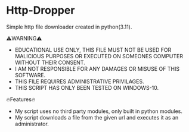 # Http-Dropper
Simple http file downloader created in python(3.11).

⚠️WARNING⚠️
- EDUCATIONAL USE ONLY, THIS FILE MUST NOT BE USED FOR MALICIOUS PURPOSES OR EXECUTED ON SOMEONES COMPUTER WITHOUT THEIR CONSENT.
- I AM NOT RESPONSIBLE FOR ANY DAMAGES OR MISUSE OF THIS SOFTWARE.
- THIS FILE REQUIRES ADMINISTRATIVE PRIVILAGES.
- THIS SCRIPT HAS ONLY BEEN TESTED ON WINDOWS-10.

🔥Features🔥
- My script uses no third party modules, only built in python modules.
- My script downloads a file from the given url and executes it as an administrator.

